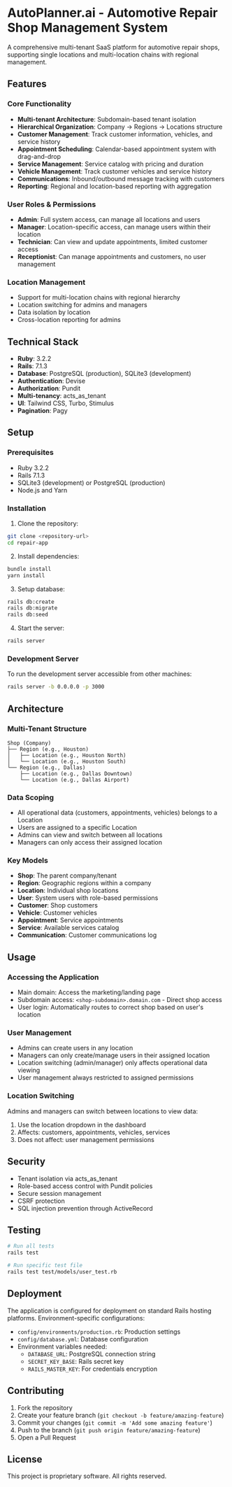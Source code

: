 # AutoPlanner.ai - Automotive Repair Shop Management System

A comprehensive multi-tenant SaaS platform for automotive repair shops, supporting single locations and multi-location chains with regional management.

## Features

### Core Functionality
- **Multi-tenant Architecture**: Subdomain-based tenant isolation
- **Hierarchical Organization**: Company → Regions → Locations structure
- **Customer Management**: Track customer information, vehicles, and service history
- **Appointment Scheduling**: Calendar-based appointment system with drag-and-drop
- **Service Management**: Service catalog with pricing and duration
- **Vehicle Management**: Track customer vehicles and service history
- **Communications**: Inbound/outbound message tracking with customers
- **Reporting**: Regional and location-based reporting with aggregation

### User Roles & Permissions
- **Admin**: Full system access, can manage all locations and users
- **Manager**: Location-specific access, can manage users within their location
- **Technician**: Can view and update appointments, limited customer access
- **Receptionist**: Can manage appointments and customers, no user management

### Location Management
- Support for multi-location chains with regional hierarchy
- Location switching for admins and managers
- Data isolation by location
- Cross-location reporting for admins

## Technical Stack

- **Ruby**: 3.2.2
- **Rails**: 7.1.3
- **Database**: PostgreSQL (production), SQLite3 (development)
- **Authentication**: Devise
- **Authorization**: Pundit
- **Multi-tenancy**: acts_as_tenant
- **UI**: Tailwind CSS, Turbo, Stimulus
- **Pagination**: Pagy

## Setup

### Prerequisites
- Ruby 3.2.2
- Rails 7.1.3
- SQLite3 (development) or PostgreSQL (production)
- Node.js and Yarn

### Installation

1. Clone the repository:
```bash
git clone <repository-url>
cd repair-app
```

2. Install dependencies:
```bash
bundle install
yarn install
```

3. Setup database:
```bash
rails db:create
rails db:migrate
rails db:seed
```

4. Start the server:
```bash
rails server
```

### Development Server

To run the development server accessible from other machines:
```bash
rails server -b 0.0.0.0 -p 3000
```

## Architecture

### Multi-Tenant Structure
```
Shop (Company)
├── Region (e.g., Houston)
│   ├── Location (e.g., Houston North)
│   └── Location (e.g., Houston South)
└── Region (e.g., Dallas)
    ├── Location (e.g., Dallas Downtown)
    └── Location (e.g., Dallas Airport)
```

### Data Scoping
- All operational data (customers, appointments, vehicles) belongs to a Location
- Users are assigned to a specific Location
- Admins can view and switch between all locations
- Managers can only access their assigned location

### Key Models
- **Shop**: The parent company/tenant
- **Region**: Geographic regions within a company
- **Location**: Individual shop locations
- **User**: System users with role-based permissions
- **Customer**: Shop customers
- **Vehicle**: Customer vehicles
- **Appointment**: Service appointments
- **Service**: Available services catalog
- **Communication**: Customer communications log

## Usage

### Accessing the Application
- Main domain: Access the marketing/landing page
- Subdomain access: `<shop-subdomain>.domain.com` - Direct shop access
- User login: Automatically routes to correct shop based on user's location

### User Management
- Admins can create users in any location
- Managers can only create/manage users in their assigned location
- Location switching (admin/manager) only affects operational data viewing
- User management always restricted to assigned permissions

### Location Switching
Admins and managers can switch between locations to view data:
1. Use the location dropdown in the dashboard
2. Affects: customers, appointments, vehicles, services
3. Does not affect: user management permissions

## Security

- Tenant isolation via acts_as_tenant
- Role-based access control with Pundit policies
- Secure session management
- CSRF protection
- SQL injection prevention through ActiveRecord

## Testing

```bash
# Run all tests
rails test

# Run specific test file
rails test test/models/user_test.rb
```

## Deployment

The application is configured for deployment on standard Rails hosting platforms. Environment-specific configurations:

- `config/environments/production.rb`: Production settings
- `config/database.yml`: Database configuration
- Environment variables needed:
  - `DATABASE_URL`: PostgreSQL connection string
  - `SECRET_KEY_BASE`: Rails secret key
  - `RAILS_MASTER_KEY`: For credentials encryption

## Contributing

1. Fork the repository
2. Create your feature branch (`git checkout -b feature/amazing-feature`)
3. Commit your changes (`git commit -m 'Add some amazing feature'`)
4. Push to the branch (`git push origin feature/amazing-feature`)
5. Open a Pull Request

## License

This project is proprietary software. All rights reserved.